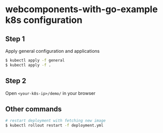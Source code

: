# webcomponents-with-go-example k8s configuration

## Step 1

Apply general configuration and applications

```sh
$ kubectl apply -f general
$ kubectl apply -f .
``` 

## Step 2

Open `<your-k8s-ip>/demo/` in your browser

## Other commands

```sh
# restart deployment with fetching new image
$ kubectl rollout restart -f deployment.yml
```